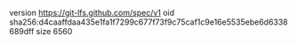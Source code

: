 version https://git-lfs.github.com/spec/v1
oid sha256:d4caaffdaa435e1fa1f7299c677f73f9c75caf1c9e16e5535ebe6d6338689dff
size 6560
